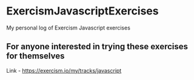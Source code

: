 # ExercismJavascriptExercises
My personal log of Exercism Javascript exercises

## **For anyone interested in trying these exercises for themselves** ##
Link - https://exercism.io/my/tracks/javascript